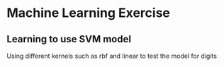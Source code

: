 # Machine Learning Exercise
## Learning to use SVM model

Using different kernels such as rbf and linear to test the model for digits
